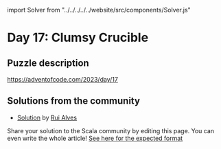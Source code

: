 import Solver from "../../../../../website/src/components/Solver.js"

# Day 17: Clumsy Crucible

## Puzzle description

https://adventofcode.com/2023/day/17

## Solutions from the community

- [Solution](https://github.com/xRuiAlves/advent-of-code-2023/blob/main/Day17.scala) by [Rui Alves](https://github.com/xRuiAlves/)

Share your solution to the Scala community by editing this page.
You can even write the whole article! [See here for the expected format](https://github.com/scalacenter/scala-advent-of-code/discussions/424)
